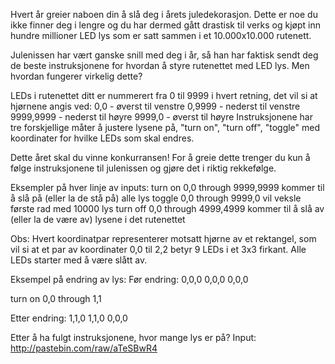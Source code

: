 Hvert år greier naboen din å slå deg i årets juledekorasjon. Dette er noe du ikke finner deg i lengre og du har dermed gått drastisk til verks og kjøpt inn hundre millioner LED lys som er satt sammen i et 10.000x10.000 rutenett.

Julenissen har vært ganske snill med deg i år, så han har faktisk sendt deg de beste instruksjonene for hvordan å styre rutenettet med LED lys. Men hvordan fungerer virkelig dette?

LEDs i rutenettet ditt er nummerert fra 0 til 9999 i hvert retning, det vil si at hjørnene angis ved:
0,0 - øverst til venstre
0,9999 - nederst til venstre
9999,9999 - nederst til høyre
9999,0 - øverst til høyre
Instruksjonene har tre forskjellige måter å justere lysene på, "turn on", "turn off", "toggle" med koordinater for hvilke LEDs som skal endres.

Dette året skal du vinne konkurransen! For å greie dette trenger du kun å følge instruksjonene til julenissen og gjøre det i riktig rekkefølge.

Eksempler på hver linje av inputs:
turn on 0,0 through 9999,9999 kommer til å slå på (eller la de stå på) alle lys
toggle 0,0 through 9999,0 vil veksle første rad med 10000 lys
turn off 0,0 through 4999,4999 kommer til å slå av (eller la de være av) lysene i det rutenettet

Obs: Hvert koordinatpar representerer motsatt hjørne av et rektangel, som vil si at et par av koordinater 0,0 til 2,2 betyr 9 LEDs i et 3x3 firkant. Alle LEDs starter med å være slått av.

Eksempel på endring av lys:
Før endring:
0,0,0
0,0,0
0,0,0

turn on 0,0 through 1,1

Etter endring:
1,1,0
1,1,0
0,0,0

Etter å ha fulgt instruksjonene, hvor mange lys er på?
Input: http://pastebin.com/raw/aTeSBwR4